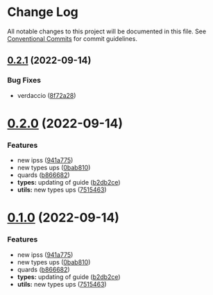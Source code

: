 # Change Log

All notable changes to this project will be documented in this file.
See [Conventional Commits](https://conventionalcommits.org) for commit guidelines.

## [0.2.1](https://github.com/mike-north/js-ts-monorepos/compare/v0.2.0...v0.2.1) (2022-09-14)


### Bug Fixes

* verdaccio ([8f72a28](https://github.com/mike-north/js-ts-monorepos/commit/8f72a280c48dcf9270c9a108d2731014461ed42a))





# [0.2.0](https://github.com/mike-north/js-ts-monorepos/compare/v2.0.0...v0.2.0) (2022-09-14)


### Features

* new ipss ([941a775](https://github.com/mike-north/js-ts-monorepos/commit/941a775a650e4f05e5523926dec8a510327c85ae))
* new types ups ([0bab810](https://github.com/mike-north/js-ts-monorepos/commit/0bab810b2361d15853a06c66b724eab2a2fb5cc3))
* quards ([b866682](https://github.com/mike-north/js-ts-monorepos/commit/b866682c8b82cb3714fed57f569c996b76bfa204))
* **types:** updating of guide ([b2db2ce](https://github.com/mike-north/js-ts-monorepos/commit/b2db2ce21970a1f9527082d9c00e981903d09c8c))
* **utils:** new types ups ([7515463](https://github.com/mike-north/js-ts-monorepos/commit/751546359e993a1724815a6e76fbda458dc97654))





# [0.1.0](https://github.com/mike-north/js-ts-monorepos/compare/v2.0.0...v0.1.0) (2022-09-14)


### Features

* new ipss ([941a775](https://github.com/mike-north/js-ts-monorepos/commit/941a775a650e4f05e5523926dec8a510327c85ae))
* new types ups ([0bab810](https://github.com/mike-north/js-ts-monorepos/commit/0bab810b2361d15853a06c66b724eab2a2fb5cc3))
* quards ([b866682](https://github.com/mike-north/js-ts-monorepos/commit/b866682c8b82cb3714fed57f569c996b76bfa204))
* **types:** updating of guide ([b2db2ce](https://github.com/mike-north/js-ts-monorepos/commit/b2db2ce21970a1f9527082d9c00e981903d09c8c))
* **utils:** new types ups ([7515463](https://github.com/mike-north/js-ts-monorepos/commit/751546359e993a1724815a6e76fbda458dc97654))
